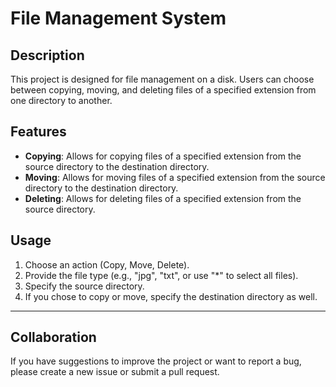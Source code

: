 # File Management System

## Description
This project is designed for file management on a disk. Users can choose between copying, moving, and deleting files of a specified extension from one directory to another.

## Features
- **Copying**: Allows for copying files of a specified extension from the source directory to the destination directory.
- **Moving**: Allows for moving files of a specified extension from the source directory to the destination directory.
- **Deleting**: Allows for deleting files of a specified extension from the source directory.

## Usage
1. Choose an action (Copy, Move, Delete).
2. Provide the file type (e.g., "jpg", "txt", or use "*" to select all files).
3. Specify the source directory.
4. If you chose to copy or move, specify the destination directory as well.

---

## Collaboration
If you have suggestions to improve the project or want to report a bug, please create a new issue or submit a pull request.

